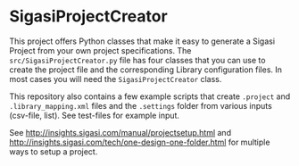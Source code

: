 SigasiProjectCreator
====================

This project offers Python classes that make it easy to generate a Sigasi Project from your own project
 specifications. The `src/SigasiProjectCreator.py` file has four classes that you can use to create the project file and
 the corresponding Library configuration files. In most cases you will need the `SigasiProjectCreator` class.

This repository also contains a few example scripts that create `.project` and `.library_mapping.xml` files and the `.settings` folder from various inputs (csv-file, list). See test-files for example input.

See <http://insights.sigasi.com/manual/projectsetup.html> and <http://insights.sigasi.com/tech/one-design-one-folder.html> for multiple ways to setup a project.
